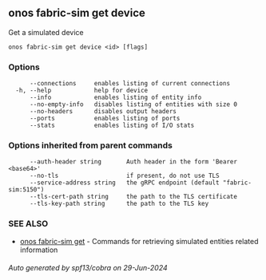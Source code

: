 <!--
SPDX-FileCopyrightText: 2019-present Open Networking Foundation <info@opennetworking.org>

SPDX-License-Identifier: Apache-2.0
-->

## onos fabric-sim get device

Get a simulated device

```
onos fabric-sim get device <id> [flags]
```

### Options

```
      --connections     enables listing of current connections
  -h, --help            help for device
      --info            enables listing of entity info
      --no-empty-info   disables listing of entities with size 0
      --no-headers      disables output headers
      --ports           enables listing of ports
      --stats           enables listing of I/O stats
```

### Options inherited from parent commands

```
      --auth-header string       Auth header in the form 'Bearer <base64>'
      --no-tls                   if present, do not use TLS
      --service-address string   the gRPC endpoint (default "fabric-sim:5150")
      --tls-cert-path string     the path to the TLS certificate
      --tls-key-path string      the path to the TLS key
```

### SEE ALSO

* [onos fabric-sim get](onos_fabric-sim_get.md)	 - Commands for retrieving simulated entities related information

###### Auto generated by spf13/cobra on 29-Jun-2024

